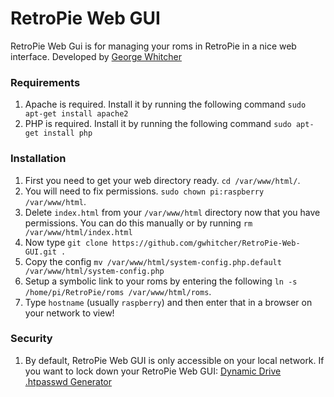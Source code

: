 # RetroPie Web GUI

RetroPie Web Gui is for managing your roms in RetroPie in a nice web interface.  Developed by [George Whitcher](http://georgewhitcher.com)

### Requirements

1. Apache is required.  Install it by running the following command `sudo apt-get install apache2`
1. PHP is required.  Install it by running the following command `sudo apt-get install php`

### Installation
1. First you need to get your web directory ready. `cd /var/www/html/`.  
1. You will need to fix permissions. `sudo chown pi:raspberry /var/www/html`.
1. Delete `index.html` from your `/var/www/html` directory now that you have permissions.  You can do this manually or by running `rm /var/www/html/index.html`
1. Now type `git clone https://github.com/gwhitcher/RetroPie-Web-GUI.git .`
1. Copy the config `mv /var/www/html/system-config.php.default /var/www/html/system-config.php`
1. Setup a symbolic link to your roms by entering the following `ln -s /home/pi/RetroPie/roms /var/www/html/roms`.
1. Type `hostname` (usually `raspberry`) and then enter that in a browser on your network to view!

### Security
1. By default, RetroPie Web GUI is only accessible on your local network.  If you want to lock down your RetroPie Web GUI: [Dynamic Drive .htpasswd Generator](http://tools.dynamicdrive.com/password/)